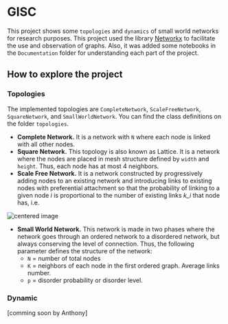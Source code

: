 # GISC

This project shows some `topologies` and `dynamics` of small world networks for research purposes. This project used the library [Networkx](https://networkx.github.io/) to facilitate the use and observation of graphs.
Also, it was added some notebooks in the `Documentation` folder for understanding each part of the project.

## How to explore the project

### Topologies 

The implemented topologies are `CompleteNetwork`, `ScaleFreeNetwork`, `SquareNetwork`, and `SmallWorldNetwork`. You can find the class definitions on the folder `topologies`.

- **Complete Network.** It is a network with `N` where each node is linked with all other nodes.
- **Square Network.** This topology is also known as Lattice. It is a network where the nodes are placed in mesh structure defined by `width` and `height`. Thus, each node has at most 4 neighbors. 
- **Scale Free Network.** It is a network constructed by progressively adding nodes to an existing network and introducing links to existing nodes with preferential attachment so that the probability of linking to a given node *i* is proportional to the number of existing links *k_i* that node has, i.e.
<img alt="centered image" src="https://render.githubusercontent.com/render/math?math=P(\text{linking to node i}) \sim \frac{k_i}{\sum_j k_j}">

- **Small World Network.** This network is made in two phases where the network goes through an ordered network to a disordered network, but always conserving the level of connection. Thus, the following parameter defines the structure of the network:
	* `N` = number of total nodes
	* `K` = neighbors of each node in the first ordered graph. Average links number.
	* `p` = disorder probability or disorder level.

### Dynamic

[comming soon by Anthony]